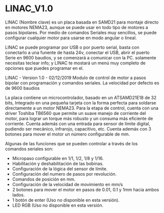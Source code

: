 # LINAC_V1.0
LINAC (Nombre clave) es un placa basada en SAMD21 para montaje directo en motores NEMA23, aunque se puede usar en todo tipo de motores a pasos bipolares. Por medio de comandos Seriales muy sencillos, se puede configurar cualquier motor para usarse en modo angular o lineal.

LINAC se puede programar por USB o por puerto serial, basta con conectarlo a una funente de hasta 24v, conectar el USB, abrir el puerto Serie en 9600 baudios, y se comenzará a comunicar con la PC. solamente necesitas teclear info; y LINAC te mostará un menú muy completo de opciones que puedes programar en el.


LINAC - Version 1.0 - 02/12/2019
Modulo de control de motor a pasos bipolar con programación y comandos seriales.
La velocidad por defecto es de 9600 baudios
 
La placa contiene un microcontrolador, basado en un ATSAMD21E18 de 32 bits, 
Integrado en una pequeña tarjeta con la forma perfecta para soldarse directamente
a un motor NEMA23. Para la etapa de control, cuenta con una driver Toshiba TB6560
que permite un suave manejo de corriente del motor, para lograr un torque más
robusto y un consuma más eficiente de corriente. Cuenta además con una entrada
para sensor de límite digital, pudiendo ser mecánico, infrarojo, capacitivo, etc.
Cuenta además con 3 botones para mover el motor un número configurable de mm.

Algunas de las funciones que se pueden controlar a través de los comandos seriales son:

* Micropaso configurable en 1/1, 1/2, 1/8 y 1/16.
* Habilitación y deshabilitación de las bobinas.
* Configuración de la lógica del sensor de límite.
* Configuración del numero de pasos por revolución.
* Comandos de posición en mm.
* Configuración de la velocidad de movimiento en mm/s
* 2 botones para mover el motor en pasos de 0.01, 0.1 y 1mm hacia ambos lados.
* 1 botón de enter (Uso no disponible en esta versión).
* LED RGB (Uso no disponible en esta versión.
